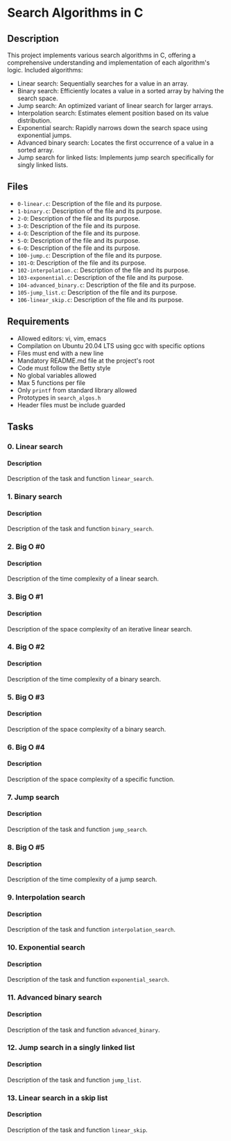 # Search Algorithms in C

## Description
This project implements various search algorithms in C, offering a comprehensive understanding and implementation of each algorithm's logic. Included algorithms:

- Linear search: Sequentially searches for a value in an array.
- Binary search: Efficiently locates a value in a sorted array by halving the search space.
- Jump search: An optimized variant of linear search for larger arrays.
- Interpolation search: Estimates element position based on its value distribution.
- Exponential search: Rapidly narrows down the search space using exponential jumps.
- Advanced binary search: Locates the first occurrence of a value in a sorted array.
- Jump search for linked lists: Implements jump search specifically for singly linked lists.


## Files
- `0-linear.c`: Description of the file and its purpose.
- `1-binary.c`: Description of the file and its purpose.
- `2-O`: Description of the file and its purpose.
- `3-O`: Description of the file and its purpose.
- `4-O`: Description of the file and its purpose.
- `5-O`: Description of the file and its purpose.
- `6-O`: Description of the file and its purpose.
- `100-jump.c`: Description of the file and its purpose.
- `101-O`: Description of the file and its purpose.
- `102-interpolation.c`: Description of the file and its purpose.
- `103-exponential.c`: Description of the file and its purpose.
- `104-advanced_binary.c`: Description of the file and its purpose.
- `105-jump_list.c`: Description of the file and its purpose.
- `106-linear_skip.c`: Description of the file and its purpose.

## Requirements
- Allowed editors: vi, vim, emacs
- Compilation on Ubuntu 20.04 LTS using gcc with specific options
- Files must end with a new line
- Mandatory README.md file at the project's root
- Code must follow the Betty style
- No global variables allowed
- Max 5 functions per file
- Only `printf` from standard library allowed
- Prototypes in `search_algos.h`
- Header files must be include guarded

## Tasks
### 0. Linear search
#### Description
Description of the task and function `linear_search`.

### 1. Binary search
#### Description
Description of the task and function `binary_search`.

### 2. Big O #0
#### Description
Description of the time complexity of a linear search.

### 3. Big O #1
#### Description
Description of the space complexity of an iterative linear search.

### 4. Big O #2
#### Description
Description of the time complexity of a binary search.

### 5. Big O #3
#### Description
Description of the space complexity of a binary search.

### 6. Big O #4
#### Description
Description of the space complexity of a specific function.

### 7. Jump search
#### Description
Description of the task and function `jump_search`.

### 8. Big O #5
#### Description
Description of the time complexity of a jump search.

### 9. Interpolation search
#### Description
Description of the task and function `interpolation_search`.

### 10. Exponential search
#### Description
Description of the task and function `exponential_search`.

### 11. Advanced binary search
#### Description
Description of the task and function `advanced_binary`.

### 12. Jump search in a singly linked list
#### Description
Description of the task and function `jump_list`.

### 13. Linear search in a skip list
#### Description
Description of the task and function `linear_skip`.
